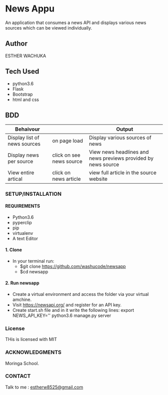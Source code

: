 # News Appu
An application that consumes a news API and displays various news sources which can be viewed individually.

## Author
ESTHER WACHUKA

## Tech Used
 * python3.6
 * Flask
 * Bootstrap
 * html and css

## BDD
| Behaivour           |           |   Output        |
|--------------------|------------|-----------------|
| Display list of news sources | on page load|Display various sources of news|
| Display news per source| click on see news source|View news headlines and news previews provided by news source|
| View entire artical|click on news article| view full article in the source website|



### SETUP/INSTALLATION

#### REQUIREMENTS

* Python3.6
* pyperclip
* pip
* virtualenv
* A text  Editor
#### 1. Clone
  * In your terminal run:
    * $git clone https://github.com/washucode/newsapp
    * $cd newsapp
#### 2. Run newsapp   
   
  * Create a virtual environment and access the folder via your virtual amchine.
  * Visit https://newsapi.org/ and register for an API key.
  * Create start.sh file and in it write the following lines:
        export NEWS_API_KEY='<Your-Api-Key>'
        python3.6 manage.py server


### License
THis is licensed with MIT

### ACKNOWLEDGMENTS
 Moringa School.
 
 
### CONTACT

Talk to me : estherw8525@gmail.com
